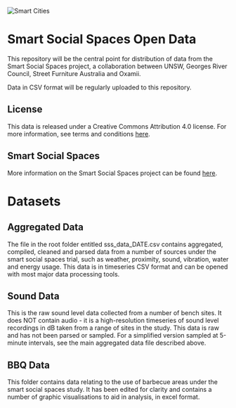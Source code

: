 ![Smart Cities](https://user-images.githubusercontent.com/7201209/66698042-cfeea680-ed19-11e9-963b-e2ae7396bfe5.png)

# Smart Social Spaces Open Data

This repository will be the central point for distribution of data from the Smart Social Spaces project, a collaboration between UNSW, Georges River Council, Street Furniture Australia and Oxamii.

Data in CSV format will be regularly uploaded to this repository. 

## License
This data is released under a Creative Commons Attribution 4.0 license. For more information, see terms and conditions [here](https://creativecommons.org/licenses/by/4.0/). 

## Smart Social Spaces
More information on the Smart Social Spaces project can be found [here](https://cityfutures.be.unsw.edu.au/research/projects/smart-social-spaces-smart-street-furniture-supporting-social-health/).

# Datasets

## Aggregated Data
The file in the root folder entitled sss_data_DATE.csv contains aggregated, compiled, cleaned and parsed data from a number of sources under the smart social spaces trial, such as weather, proximity, sound, vibration, water and energy usage. This data is in timeseries CSV format and can be opened with most major data processing tools. 

## Sound Data
This is the raw sound level data collected from a number of bench sites. It does NOT contain audio - it is a high-resolution timeseries of sound level recordings in dB taken from a range of sites in the study. This data is raw and has not been parsed or sampled. For a simplified version sampled at 5-minute intervals, see the main aggregated data file described above. 

## BBQ Data
This folder contains data relating to the use of barbecue areas under the smart social spaces study. It has been edited for clarity and contains a number of graphic visualisations to aid in analysis, in excel format.